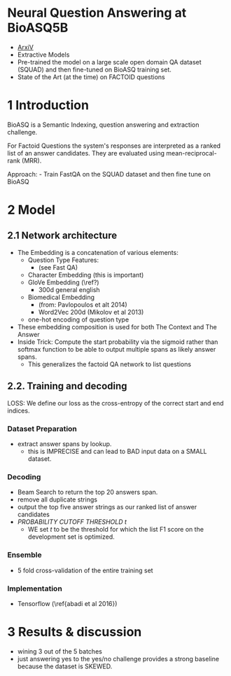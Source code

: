 # Neural Question Answering at BioASQ5B
- [ArxiV](https://arxiv.org/pdf/1706.08568.pdf)
- Extractive Models
- Pre-trained the model on a large scale open domain QA dataset (SQUAD) and then fine-tuned on BioASQ training set.
- State of the Art (at the time) on FACTOID questions
# 1 Introduction
BioASQ is a Semantic Indexing, question answering and extraction challenge.

For Factoid Questions the system's responses are interpreted as a ranked list of an answer candidates. 
They are evaluated using mean-reciprocal-rank (MRR).

Approach:
	- Train FastQA on the SQUAD dataset and then fine tune on BioASQ
# 2 Model
## 2.1 Network architecture

- The Embedding is a concatenation of various elements:
	- Question Type Features:
		- (see Fast QA)
	- Character Embedding (this is important)
	- GloVe Embedding (\ref?)
		- 300d general english
	- Biomedical Embedding
		- (from: Pavlopoulos et alt 2014)
		- Word2Vec 200d (Mikolov et al 2013)
	- one-hot encoding of question type
- These embedding composition is used for both The Context and The Answer
- Inside Trick: Compute the start probability via the sigmoid rather than softmax function to be able to output multiple spans as likely answer spans.
	- This generalizes the factoid QA network to list questions

## 2.2. Training and decoding
LOSS: We define our loss as the cross-entropy of the correct start and end indices.

### Dataset Preparation
- extract answer spans by lookup.
	- this is IMPRECISE and can lead to BAD input data on a SMALL dataset.
### Decoding
- Beam Search to return the top 20 answers span.
- remove all duplicate strings
- output the top five answer strings as our ranked list of answer candidates
- *PROBABILITY CUTOFF THRESHOLD $t$*
	- WE set $t$ to be the threshold for which the list F1 score on the development set is optimized.

### Ensemble
- 5 fold cross-validation of the entire training set

### Implementation
- Tensorflow (\ref{abadi et al 2016})

# 3 Results & discussion
- wining 3 out of the 5 batches
- just answering yes to the yes/no challenge provides a strong baseline because the dataset is SKEWED.
